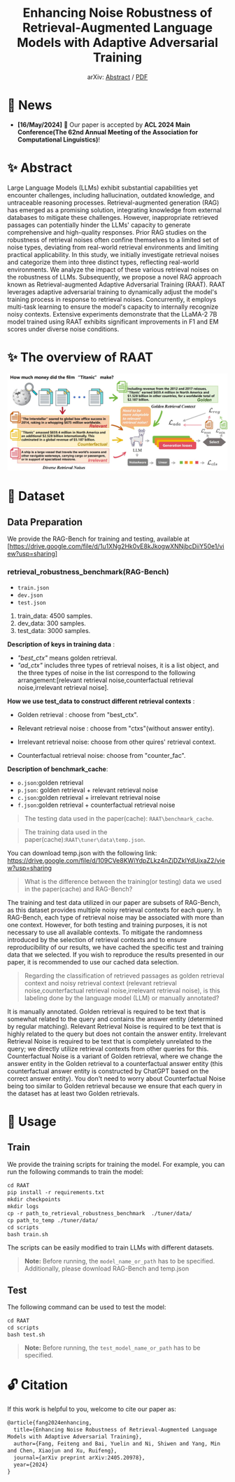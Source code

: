 <div align="center">
<h1>Enhancing Noise Robustness of Retrieval-Augmented Language Models
with Adaptive Adversarial Training</h1>

arXiv: [Abstract](https://arxiv.org/abs/2405.20978) / [PDF](https://arxiv.org/pdf/2405.20978)

</div>

# 📣 News
- **[16/May/2024]** 🎉 Our paper is accepted by **ACL 2024 Main Conference(The 62nd Annual Meeting of the Association for Computational Linguistics)**!

# ✨ Abstract
Large Language Models (LLMs) exhibit substantial capabilities yet encounter challenges, including hallucination, outdated knowledge, and untraceable reasoning processes. Retrieval-augmented generation (RAG) has emerged as a promising solution, integrating knowledge from external databases to mitigate these challenges. However, inappropriate retrieved passages can potentially hinder the LLMs' capacity to generate comprehensive and high-quality responses. Prior RAG studies on the robustness of retrieval noises often confine themselves to a limited set of noise types, deviating from real-world retrieval environments and limiting practical applicability. In this study, we initially investigate retrieval noises and categorize them into three distinct types, reflecting real-world environments. We analyze the impact of these various retrieval noises on the robustness of LLMs. Subsequently, we propose a novel RAG approach known as Retrieval-augmented Adaptive Adversarial Training (RAAT). RAAT leverages adaptive adversarial training to dynamically adjust the model's training process in response to retrieval noises. Concurrently, it employs multi-task learning to ensure the model's capacity to internally recognize noisy contexts. Extensive experiments demonstrate that the LLaMA-2 7B model trained using RAAT exhibits significant improvements in F1 and EM scores under diverse noise conditions.

# ✨ The overview of RAAT
<div align="center"><img src="resources\overview.jpg" style="zoom:100%"></div>

# 💪 Dataset
## Data Preparation
We provide the RAG-Bench for training and testing, available at 
[https://drive.google.com/file/d/1u1XNg2Hk0vE8kJkogwXNNjbcDiiY50e1/view?usp=sharing]

### retrieval_robustness_benchmark(RAG-Bench)
- `train.json`
- `dev.json`
- `test.json`

1. train_data: 4500 samples.
2. dev_data: 300 samples.
3. test_data: 3000 samples.

__Description of keys in training data__ : 
* _"best_ctx"_ means golden retrieval. 
* _"ad_ctx"_ includes three types of retrieval noises, it is a list object, and the three types of noise in the list correspond to the following arrangement:[relevant retrieval noise,counterfactual retrieval noise,irrelevant retrieval noise].

__How we use test_data to construct different retrieval contexts__ : 

* Golden retrieval : choose from "best_ctx".

* Relevant retrieval noise : choose from "ctxs"(without answer entity).

* Irrelevant retrieval noise: choose from other quires' retrieval context.

* Counterfactual retrieval noise: choose from "counter_fac".

__Description of benchmark_cache__: 

* ```o.json```:golden retrieval
* ```p.json```: golden retrieval + relevant retrieval noise
* ```c.json```:golden retrieval + irrelevant retrieval noise
* ```f.json```:golden retrieval + counterfactual retrieval noise

> The testing data used in the paper(cache): ```RAAT\benchmark_cache```.

> The training data used in the paper(cache):```RAAT\tuner\data\temp.json```.

You can download temp.json with the following link: https://drive.google.com/file/d/109CVe8KWiYdpZLkz4nZjDZklYdUjxaZ2/view?usp=sharing

> What is the difference between the training(or testing) data we used in the paper(cache) and RAG-Bench?

The training and test data utilized in our paper are subsets of RAG-Bench, as this dataset provides multiple noisy retrieval contexts for each query. In RAG-Bench, each type of retrieval noise may be associated with more than one context. However, for both testing and training purposes, it is not necessary to use all available contexts. To mitigate the randomness introduced by the selection of retrieval contexts and to ensure reproducibility of our results, we have cached the specific test and training data that we selected. If you wish to reproduce the results presented in our paper, it is recommended to use our cached data selection.

> Regarding the classification of retrieved passages as golden retrieval context and noisy retrieval context (relevant retrieval noise,counterfactual retrieval noise,irrelevant retrieval noise), is this labeling done by the language model (LLM) or manually annotated?

It is manually annotated. Golden retrieval is required to be text that is somewhat related to the query and contains the answer entity (determined by regular matching). Relevant Retrieval Noise is required to be text that is highly related to the query but does not contain the answer entity. Irrelevant Retrieval Noise is required to be text that is completely unrelated to the query; we directly utilize retrieval contexts from other queries for this. Counterfactual Noise is a variant of Golden retrieval, where we change the answer entity in the Golden retrieval to a counterfactual answer entity (this counterfactual answer entity is constructed by ChatGPT based on the correct answer entity). You don't need to worry about Counterfactual Noise being too similar to Golden retrieval because we ensure that each query in the dataset has at least two Golden retrievals.
  

# 💪 Usage
## Train
We provide the training scripts for training the model. For example, you can run the following commands to train the model:
```
cd RAAT
pip install -r requirements.txt
mkdir checkpoints
mkdir logs
cp -r path_to_retrieval_robustness_benchmark  ./tuner/data/
cp path_to_temp ./tuner/data/
cd scripts
bash train.sh
```
The scripts can be easily modified to train LLMs with different datasets. 
> **Note:** Before running, the ```model_name_or_path```  has to be specified. Additionally, please download RAG-Bench and temp.json

## Test
The following command can be used to test the model:
```
cd RAAT
cd scripts
bash test.sh
```
> **Note:** Before running, the ```test_model_name_or_path```  has to be specified.

# 🔓 Citation
If this work is helpful to you, welcome to cite our paper as:
```
@article{fang2024enhancing,
  title={Enhancing Noise Robustness of Retrieval-Augmented Language Models with Adaptive Adversarial Training},
  author={Fang, Feiteng and Bai, Yuelin and Ni, Shiwen and Yang, Min and Chen, Xiaojun and Xu, Ruifeng},
  journal={arXiv preprint arXiv:2405.20978},
  year={2024}
}
```
